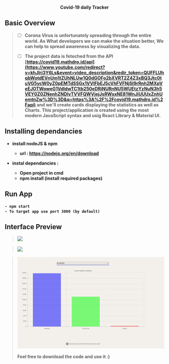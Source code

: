 
<p align="center"></p>
<p align="center" text> <b>Covid-19  daily Tracker </p>



## Basic Overview

>  - [ ] Corona Virus is unfortunately spreading through the entire world.  As What developers we can make the situation better, We
>        can help to spread awareness by visualizing the data.
> 
>  - [ ] The project data is feteched  from the API [https://covid19.mathdro.id/api](https://www.youtube.com/redirect?v=khJlrj3Y6Ls&event=video_description&redir_token=QUFFLUhqbWotdEVnUm1tZUhNLUw1Q0dGOFo2bXVRT2Z4Z3xBQ3Jtc0tuVG5ycW0yZ0pEMTdSSGx1VVlFbEJ5cVhFVFNjSl9rRnh2MXpVeEJOTWoweG1VdldwTC1tb250eDRiNURnNU5WUEtzYzNuN3h5VEY0Z0ZNenhZNDlvTVVFQWVjejJsRWsxNE81WnJiUUUxZnhUemtnZw%3D%3D&q=https%3A%2F%2Fcovid19.mathdro.id%2Fapi)
> and we'll create cards displaying the statistics as well as Charts.
> This project/application is created using the most modern JavaScript
> syntax and usig React Library & Material UI.
## Installing dependancies


 - install nodeJS & npm 

	-  url : https://nodejs.org/en/download

 - instal dependancies :

	- Open project in cmd  
	- npm install (install required packages)
## Run App
	- npm start 
	- To target app use port 3000 (by default)
	
## Interface Preview

  

> <img
  > src="https://raw.githubusercontent.com/zwdOr20/covid19_tracker/master/src/images/Capture.PNG">

  

 

> <img
>               src="https://raw.githubusercontent.com/zwdOr20/covid19_tracker/master/src/images/Capture1.PNG">
> 

> <img src="https://raw.githubusercontent.com/zwdOr20/covid19_tracker/master/src/images/Capture2.PNG">
>
> Feel free to download the code and use it :)

          




